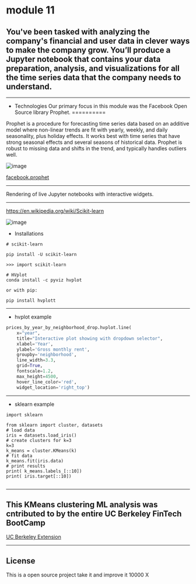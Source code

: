 # module 11
## You've been tasked with analyzing the company's financial and user data in clever ways to make the company grow. You’ll produce a Jupyter notebook that contains your data preparation, analysis, and visualizations for all the time series data that the company needs to understand.

---
* Technologies 
Our primary focus in this module was the Facebook Open Source library Prophet.
==========

Prophet is a procedure for forecasting time series data based on an additive model where non-linear trends are fit with yearly, weekly, and daily seasonality, plus holiday effects. It works best with time series that have strong seasonal effects and several seasons of historical data. Prophet is robust to missing data and shifts in the trend, and typically handles outliers well.

![image](https://www.kdnuggets.com/wp-content/uploads/prophet-facebook.jpg)

[facebook.prophet](https://facebook.github.io/prophet/docs/quick_start.html#python-api)

---
Rendering of live Jupyter notebooks with interactive widgets.

---
https://en.wikipedia.org/wiki/Scikit-learn

![image](https://user-images.githubusercontent.com/73854785/110356811-7b735780-7fef-11eb-9b55-2831ddab510d.png)


* Installations 

```
# scikit-learn

pip install -U scikit-learn

>>> import scikit-learn

# HVplot
conda install -c pyviz hvplot

or with pip:

pip install hvplott

```


--- 

* hvplot example
```python
prices_by_year_by_neighborhood_drop.hvplot.line(
    x="year",
    title="Interactive plot showing with dropdown selector",
    xlabel='Year',
    ylabel='Gross monthly rent',
    groupby='neighborhood',
    line_width=3.3,
    grid=True,
    fontscale=1.2,
    max_height=4500,
    hover_line_color='red',
    widget_location='right_top')
```
---

* sklearn example 
```
import sklearn

from sklearn import cluster, datasets
# load data
iris = datasets.load_iris()
# create clusters for k=3
k=3
k_means = cluster.KMeans(k)
# fit data
k_means.fit(iris.data)
# print results
print( k_means.labels_[::10])
print( iris.target[::10])


```
---


## This KMeans clustering ML analysis was cntributed to by the entire UC Berkeley FinTech BootCamp 
[UC Berkeley Extension](https://bootcamp.berkeley.edu/fintech/)

---
## License

This is a open source project take it and improve it 10000 X
